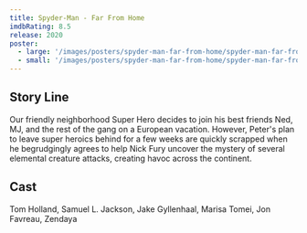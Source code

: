 ```yaml
---
title: Spyder-Man - Far From Home
imdbRating: 8.5
release: 2020
poster:
  - large: '/images/posters/spyder-man-far-from-home/spyder-man-far-from-home-large.jpg'
  - small: '/images/posters/spyder-man-far-from-home/spyder-man-far-from-home-small.png'
---
```


## Story Line

Our friendly neighborhood Super Hero decides to join his best friends Ned, MJ, and the rest of the gang on a European vacation. However, Peter's plan to leave super heroics behind for a few weeks are quickly scrapped when he begrudgingly agrees to help Nick Fury uncover the mystery of several elemental creature attacks, creating havoc across the continent.

## Cast

Tom Holland, Samuel L. Jackson, Jake Gyllenhaal, Marisa Tomei, Jon Favreau, Zendaya

